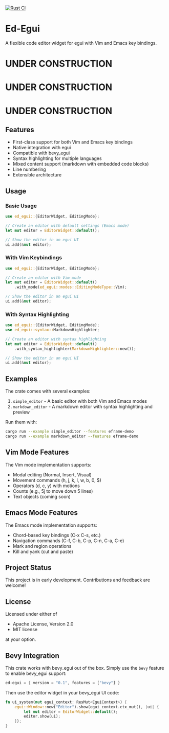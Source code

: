 [![Rust CI](https://github.com/navicore/ed-egui/actions/workflows/rust-ci.yml/badge.svg)](https://github.com/navicore/ed-egui/actions/workflows/rust-ci.yml)

# Ed-Egui

A flexible code editor widget for egui with Vim and Emacs key bindings.

# UNDER CONSTRUCTION

# UNDER CONSTRUCTION

# UNDER CONSTRUCTION

## Features

- First-class support for both Vim and Emacs key bindings
- Native integration with egui
- Compatible with bevy_egui
- Syntax highlighting for multiple languages
- Mixed content support (markdown with embedded code blocks)
- Line numbering
- Extensible architecture

## Usage

### Basic Usage

```rust
use ed_egui::{EditorWidget, EditingMode};

// Create an editor with default settings (Emacs mode)
let mut editor = EditorWidget::default();

// Show the editor in an egui UI
ui.add(&mut editor);
```

### With Vim Keybindings

```rust
use ed_egui::{EditorWidget, EditingMode};

// Create an editor with Vim mode
let mut editor = EditorWidget::default()
    .with_mode(ed_egui::modes::EditingModeType::Vim);

// Show the editor in an egui UI
ui.add(&mut editor);
```

### With Syntax Highlighting

```rust
use ed_egui::{EditorWidget, EditingMode};
use ed_egui::syntax::MarkdownHighlighter;

// Create an editor with syntax highlighting
let mut editor = EditorWidget::default()
    .with_syntax_highlighter(MarkdownHighlighter::new());

// Show the editor in an egui UI
ui.add(&mut editor);
```

## Examples

The crate comes with several examples:

1. `simple_editor` - A basic editor with both Vim and Emacs modes
2. `markdown_editor` - A markdown editor with syntax highlighting and preview

Run them with:

```bash
cargo run --example simple_editor --features eframe-demo
cargo run --example markdown_editor --features eframe-demo
```

## Vim Mode Features

The Vim mode implementation supports:

- Modal editing (Normal, Insert, Visual)
- Movement commands (h, j, k, l, w, b, 0, $)
- Operators (d, c, y) with motions
- Counts (e.g., 5j to move down 5 lines)
- Text objects (coming soon)

## Emacs Mode Features

The Emacs mode implementation supports:

- Chord-based key bindings (C-x C-s, etc.)
- Navigation commands (C-f, C-b, C-p, C-n, C-a, C-e)
- Mark and region operations
- Kill and yank (cut and paste)

## Project Status

This project is in early development. Contributions and feedback are welcome!

## License

Licensed under either of

- Apache License, Version 2.0
- MIT license

at your option.

## Bevy Integration

This crate works with bevy_egui out of the box. Simply use the `bevy` feature to enable bevy_egui support:

```rust
ed-egui = { version = "0.1", features = ["bevy"] }
```

Then use the editor widget in your bevy_egui UI code:

```rust
fn ui_system(mut egui_context: ResMut<EguiContext>) {
    egui::Window::new("Editor").show(egui_context.ctx_mut(), |ui| {
        let mut editor = EditorWidget::default();
        editor.show(ui);
    });
}
```
